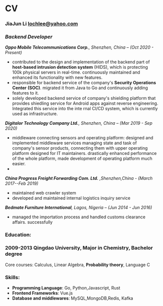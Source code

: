 # CV

### JiaJun Li  [lochlee@yahoo.com](mailto:lochlee@yahoo.com)

### *Backend Developer*

***Oppo Mobile Telecommunications Corp.**, Shenzhen, China – (Oct 2020 - Present)*

- contributed to the design and implementation of the backend part of **host-based intrusion detection system** (HIDS), which is protecting 100k physical servers in real-time. continuously maintained and enhanced its functionality with new features.
- responsible for backend service of the company's **Security Operations Center** **(SOC)**. migrated it from Java to Go and continuously adding features to it.
- solely developed backend service of company's shielding platform that provides shiedling service for Android apps against reverse engineering. Integrated this service into the inte
rnal CI/CD system, which is currently used as infrastructure.

<!-- 独自完成了加固系统后端设计和实现:  -->

***Digitalor Technology Company Ltd.**, Shenzhen, China – (Mar 2019 - Sep 2020)*

- middleware connecting sensors and operating platform: designed and implemented middleware services managing state and task of company's sensor products, connecting them with upper operating platform designed for IT maintainers. drastically enhanced performance of the whole platform, made development of operating platform much easier.
- 

***China Progress Freight Forwarding Com. Ltd.** ,Shenzhen,China - (March 2017--Feb 2019)*
- maintained web crawler system
- developed and maintained internal logistics inquiry service

***Bedmate Furniture International**, Lagos, Nigeria – (Jun 2014 - Jun 2016)*
- managed the importation process and handled customs clearance affairs. successfully


### Education:

### 2009-2013 Qingdao University, Major in Chemistry, Bachelor degree

Core courses: Calculus, Linear Algebra, **Probability theory**, Language C

### Skills:

- **Programming Language**: Go, Python,Javascript, Rust
- **Frontend Frameworks**: Vue.js
- **Database and middlewares**: MySQL,MongoDB,Redis, Kafka

